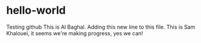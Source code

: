 # hello-world
Testing github
This is Al Baghal. Adding this new line to this file. 
This is Sam Khalouei, it seems we're making progress, yes we can!
